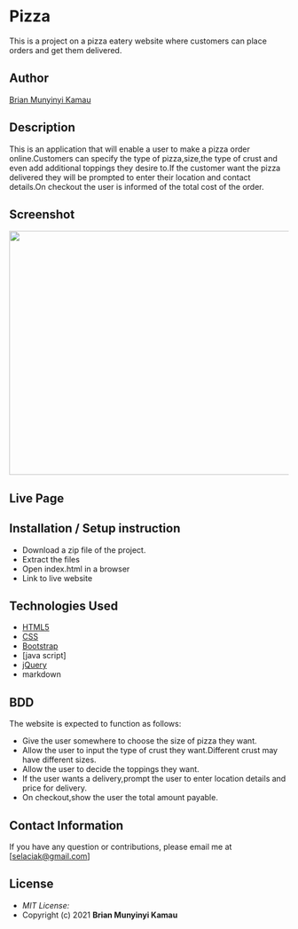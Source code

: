 # Pizza
This is a project on a pizza eatery website where customers can place orders and get them  delivered.

## Author

[Brian Munyinyi Kamau](https://github.com/brayok/pizza.git)

## Description

This is an application that will enable a user  to make a pizza order online.Customers can specify the type of pizza,size,the type of crust and even add additional toppings they desire to.If the customer want the pizza delivered they will be prompted to enter their location and contact details.On checkout the user is informed of the total cost of the order.

## Screenshot
<img src="Screenshot from 2020-08-03 18-52-49.png" width="900px" height="440px">

## Live Page 



## Installation / Setup instruction
* Download a zip file of the project.
* Extract the files
* Open index.html in a browser
* Link to live website

## Technologies Used

* [HTML5](https://github.com/topics/html5)
* [CSS](https://github.com/topics/css3)
* [Bootstrap](https://github.com/topics/bootstrap)
* [java script]
* [jQuery](https://github.com/topics/javascript)
* markdown


## BDD
The website is expected to function as follows:
* Give the user somewhere to choose the size of pizza they want.
* Allow the user to input the type of crust they want.Different crust may have different sizes.
* Allow the user to decide the toppings they want.
* If the user wants a delivery,prompt the user to enter location details and price for delivery.
* On checkout,show the user the total amount payable.


<!-- ## Known Bugs
* The site is not responsive enough for some devices. 
* mail chimp API does not function properly. -->

## Contact Information 

If you have any question or contributions, please email me at [selaciak@gmail.com]

## License
* *MIT License:*
* Copyright (c) 2021 **Brian Munyinyi Kamau**

